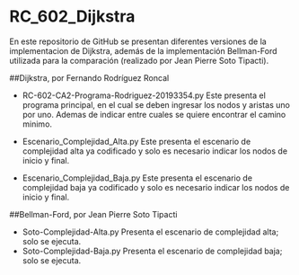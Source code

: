 # RC_602_Dijkstra

En este repositorio de GitHub se presentan diferentes versiones de la implementacion de Dijkstra, además de la implementación Bellman-Ford utilizada para la comparación (realizado por Jean Pierre Soto Tipacti).

##Dijkstra, por Fernando Rodríguez Roncal
- RC-602-CA2-Programa-Rodriguez-20193354.py
    Este presenta el programa principal, en el cual se deben ingresar los nodos y aristas uno por uno. Ademas de indicar entre cuales se quiere encontrar el camino minimo.

- Escenario_Complejidad_Alta.py
    Este presenta el escenario de complejidad alta ya codificado y solo es necesario indicar los nodos de inicio y final.
    
- Escenario_Complejidad_Baja.py
    Este presenta el escenario de complejidad baja ya codificado y solo es necesario indicar los nodos de inicio y final.
    
##Bellman-Ford, por Jean Pierre Soto Tipacti
- Soto-Complejidad-Alta.py
    Presenta el escenario de complejidad alta; solo se ejecuta.
- Soto-Complejidad-Baja.py
    Presenta el escenario de complejidad baja; solo se ejecuta.
